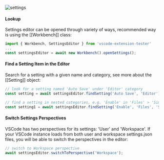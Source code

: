 ![settings](https://user-images.githubusercontent.com/4181232/62535349-78304c80-b84b-11e9-80ae-25b587f11354.png)

#### Lookup

Settings editor can be opened through variety of ways, recommended way is using the [[Workbench]] class:

```typescript
import { Workbench, SettingsEditor } from 'vscode-extension-tester'
...
const settingsEditor = await new Workbench().openSettings();
```

#### Find a Setting Item in the Editor

Search for a setting with a given name and category, see more about the [[Setting]] object:

```typescript
// look for a setting named 'Auto Save' under 'Editor' category
const setting = await settingsEditor.findSetting('Auto Save', 'Editor');

// find a setting in nested categories, e.g. 'Enable' in 'Files' > 'Simple Dialog'
const setting1 = await settingsEditor.findSetting('Enable', 'Files', 'Simple Dialog');
```

#### Switch Settings Perspectives

VSCode has two perspectives for its settings: 'User' and 'Workspace'. If your VSCode instance loads from both user and workspace settings.json files, you will be able to switch the perspectives in the editor:

```typescript
// switch to Workspace perspective
await settingsEditor.switchToPerspective('Workspace');
```
